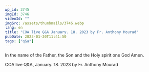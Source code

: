```yaml
---
wp_id: 3745
imgId: 3746
videoId: ""
imgSrc: /assets/thumbnails/3746.webp
lang: en
title: "COA live Q&A January. 18. 2023 by Fr. Anthony Mourad"
pubDate: 2023-01-20T11:41:50
tags: ["q&a"]
---
```


<p>In the name of the Father, the Son and the Holy spirit one God Amen.</p>
<p>COA live Q&amp;A, January. 18. 2023 by Fr. Anthony Mourad</p>

